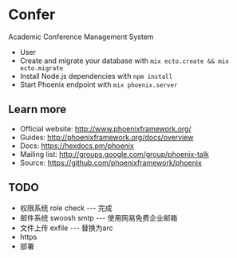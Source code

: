# Confer

Academic Conference Management System

  * User
  * Create and migrate your database with `mix ecto.create && mix ecto.migrate`
  * Install Node.js dependencies with `npm install`
  * Start Phoenix endpoint with `mix phoenix.server`



## Learn more

  * Official website: http://www.phoenixframework.org/
  * Guides: http://phoenixframework.org/docs/overview
  * Docs: https://hexdocs.pm/phoenix
  * Mailing list: http://groups.google.com/group/phoenix-talk
  * Source: https://github.com/phoenixframework/phoenix



## TODO
  * 权限系统 role check --- 完成
  * 邮件系统 swoosh smtp --- 使用网易免费企业邮箱
  * 文件上传 exfile --- 替换为arc
  * https
  * 部署
